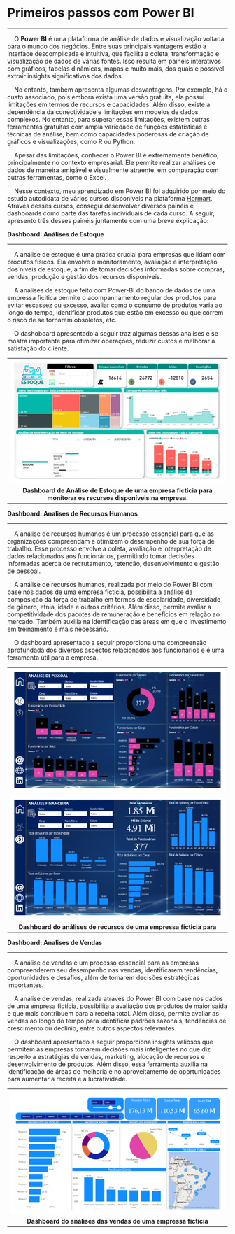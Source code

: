 # Primeiros passos com Power BI

---

<p align="justify"> 

&nbsp;&nbsp;&nbsp;
O **Power BI** é uma plataforma de análise de dados e visualização voltada para o mundo dos negócios. Entre suas principais vantagens estão a interface descomplicada e intuitiva, que facilita a coleta, transformação e visualização de dados de várias fontes. Isso resulta em painéis interativos com gráficos, tabelas dinâmicas, mapas e muito mais, dos quais é possível extrair insights significativos dos dados.

&nbsp;&nbsp;&nbsp;
No entanto, também apresenta algumas desvantagens. Por exemplo, há o custo associado, pois embora exista uma versão gratuita, ela possui limitações em termos de recursos e capacidades. Além disso, existe a dependência da conectividade e limitações em modelos de dados complexos. No entanto, para superar essas limitações, existem outras ferramentas gratuitas com ampla variedade de funções estatísticas e técnicas de análise, bem como capacidades poderosas de criação de gráficos e visualizações, como R ou Python.

&nbsp;&nbsp;&nbsp;
Apesar das limitações, conhecer o Power BI é extremamente benéfico, principalmente no contexto empresarial. Ele permite realizar análises de dados de maneira amigável e visualmente atraente, em comparação com outras ferramentas, como o Excel.

&nbsp;&nbsp;&nbsp;
Nesse contexto, meu aprendizado em Power BI foi adquirido por meio do estudo autodidata de vários cursos disponíveis na plataforma [Hormart](https://www.hotmart.com). Através desses cursos, consegui desenvolver diversos painéis e dashboards como parte das tarefas individuais de cada curso. A seguir, apresento três desses painéis juntamente com uma breve explicação:


**Dashboard: Análises de Estoque**

---

&nbsp;&nbsp;&nbsp;
A análise de estoque é uma prática crucial para empresas que lidam com produtos físicos. Ela envolve o monitoramento, avaliação e interpretação dos níveis de estoque, a fim de tomar decisões informadas sobre compras, vendas, produção e gestão dos recursos disponíveis.

&nbsp;&nbsp;&nbsp;
A analises de estoque feito com Power-BI do banco de dados de uma empressa ficitica permite o acompanhamento regular dos produtos para evitar escassez ou excesso, avaliar como o consumo de produtos varia ao longo do tempo, identificar produtos que estão em excesso ou que correm o risco de se tornarem obsoletos, etc.

&nbsp;&nbsp;&nbsp;
O dashoboard apresentado a seguir traz algumas dessas analises e se mostra importante para otimizar operações, reduzir custos e melhorar a satisfação do cliente.


|          |
|:--------:|
|![Dashboard feito com Power-BI para analisar o estoque de uma logia fiticia](Analises_Estoque.png)|
|**Dashboard de Análise de Estoque de uma empresa fictícia para monitorar os recursos disponíveis na empresa.**|



**Dashboard: Analises de Recursos Humanos**

---

&nbsp;&nbsp;&nbsp;
A análise de recursos humanos é um processo essencial para que as organizações compreendam e otimizem o desempenho de sua força de trabalho. Esse processo envolve a coleta, avaliação e interpretação de dados relacionados aos funcionários, permitindo tomar decisões informadas acerca de recrutamento, retenção, desenvolvimento e gestão de pessoal.


&nbsp;&nbsp;&nbsp;
A análise de recursos humanos, realizada por meio do Power BI com base nos dados de uma empresa fictícia, possibilita a análise da composição da força de trabalho em termos de escolaridade, diversidade de gênero, etnia, idade e outros critérios. Além disso, permite avaliar a competitividade dos pacotes de remuneração e benefícios em relação ao mercado. Também auxilia na identificação das áreas em que o investimento em treinamento é mais necessário.

&nbsp;&nbsp;&nbsp;
O dashboard apresentado a seguir proporciona uma compreensão aprofundada dos diversos aspectos relacionados aos funcionários e é uma ferramenta útil para a empresa.

|          |
|:--------:|
|![Dashboard feito com Power-BI para analisar recursos humanos](Analises_RH1.png)|
|![Dashboard feito com Power-BI para analisar recursos humanos](Analises_RH2.png)|
|**Dashboard do análises de recursos de uma empressa ficticia para**|


**Dashboard: Analises de Vendas**

---

&nbsp;&nbsp;&nbsp;
A análise de vendas é um processo essencial para as empresas compreenderem seu desempenho nas vendas, identificarem tendências, oportunidades e desafios, além de tomarem decisões estratégicas importantes.

&nbsp;&nbsp;&nbsp;
A análise de vendas, realizada através do Power BI com base nos dados de uma empresa fictícia, possibilita a avaliação dos produtos de maior saída e que mais contribuem para a receita total. Além disso, permite avaliar as vendas ao longo do tempo para identificar padrões sazonais, tendências de crescimento ou declínio, entre outros aspectos relevantes.

&nbsp;&nbsp;&nbsp;
O dashboard apresentado a seguir proporciona insights valiosos que permitem às empresas tomarem decisões mais inteligentes no que diz respeito a estratégias de vendas, marketing, alocação de recursos e desenvolvimento de produtos. Além disso, essa ferramenta auxilia na identificação de áreas de melhoria e no aproveitamento de oportunidades para aumentar a receita e a lucratividade.


|          |
|:--------:|
|![Dashboard feito com Power-BI para analisar vendas](Vendas_Comercial.png)|
|**Dashboard do análises das vendas de uma empressa ficticia**|

</p>

